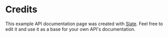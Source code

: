 # Credits

This example API documentation page was created with [Slate](https://github.com/tripit/slate). Feel free to edit it and use it as a base for your own API's documentation.
